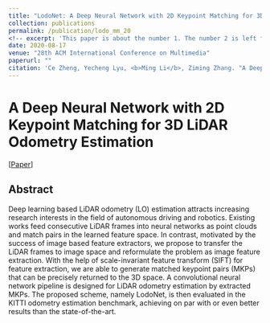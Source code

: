 ```yaml
---
title: "LodoNet: A Deep Neural Network with 2D Keypoint Matching for 3D LiDAR Odometry Estimation"
collection: publications
permalink: /publication/lodo_mm_20
<!-- excerpt: 'This paper is about the number 1. The number 2 is left for future work.' -->
date: 2020-08-17
venue: "28th ACM International Conference on Multimedia"
paperurl: ""
citation: 'Ce Zheng, Yecheng Lyu, <b>Ming Li</b>, Ziming Zhang. "A Deep Neural Network with 2D Keypoint Matching for 3D LiDAR Odometry Estimation". <i>ACM MM</i>. 2020.'
---
```

# A Deep Neural Network with 2D Keypoint Matching for 3D LiDAR Odometry Estimation

[<a href="https://ming1993li.github.io/files/MM20_Lodo.pdf">Paper</a>]

## Abstract
Deep learning based LiDAR odometry (LO) estimation attracts
increasing research interests in the field of autonomous driving and
robotics. Existing works feed consecutive LiDAR frames into neural
networks as point clouds and match pairs in the learned feature
space. In contrast, motivated by the success of image based feature
extractors, we propose to transfer the LiDAR frames to image space
and reformulate the problem as image feature extraction. With
the help of scale-invariant feature transform (SIFT) for feature
extraction, we are able to generate matched keypoint pairs (MKPs)
that can be precisely returned to the 3D space. A convolutional
neural network pipeline is designed for LiDAR odometry estimation
by extracted MKPs. The proposed scheme, namely LodoNet, is then
evaluated in the KITTI odometry estimation benchmark, achieving
on par with or even better results than the state-of-the-art.

